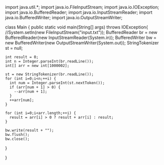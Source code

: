 import java.util.*;
import java.io.FileInputStream;
import java.io.IOException;
import java.io.BufferedReader;
import java.io.InputStreamReader;
import java.io.BufferedWriter;
import java.io.OutputStreamWriter;

class Main {
  public static void main(String[] args) throws IOException{
    //System.setIn(new FileInputStream("input.txt"));
    BufferedReader br = new BufferedReader(new InputStreamReader(System.in));
    BufferedWriter bw = new BufferedWriter(new OutputStreamWriter(System.out));
    StringTokenizer st = null;

    int result = 0;
    int n = Integer.parseInt(br.readLine());
    int[] arr = new int[1000002];

    st = new StringTokenizer(br.readLine());
    for (int i=0;i<n;++i) {
      int num = Integer.parseInt(st.nextToken());
      if (arr[num + 1] > 0) {
        --arr[num + 1];
      }
      ++arr[num];
    }

    for (int i=0;i<arr.length;++i) {
      result = arr[i] > 0 ? result + arr[i] : result;
    }

    bw.write(result + "");
    bw.flush();
    bw.close();
  }

}
